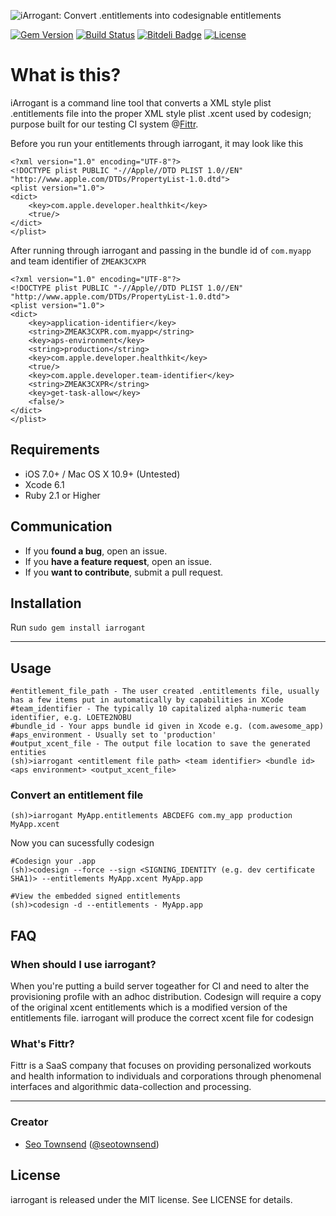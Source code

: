![iArrogant: Convert .entitlements into codesignable entitlements](https://raw.githubusercontent.com/sotownsend/iarrogant/master/banner.png)

[![Gem Version](https://badge.fury.io/rb/iarrogant.svg)](http://badge.fury.io/rb/iarrogant)
[![Build Status](https://travis-ci.org/sotownsend/iarrogant.svg)](https://travis-ci.org/sotownsend/iarrogant)
[![Bitdeli Badge](https://d2weczhvl823v0.cloudfront.net/sotownsend/iarrogant/trend.png)](https://bitdeli.com/free "Bitdeli Badge")
[![License](http://img.shields.io/badge/license-MIT-green.svg?style=flat)](https://github.com/sotownsend/iarrogant/blob/master/LICENSE)

# What is this?

iArrogant is a command line tool that converts a XML style plist .entitlements file into the proper XML style plist .xcent used by codesign; purpose built for our testing CI system @[Fittr](http://www.fittr.com).

Before you run your entitlements through iarrogant, it may look like this

```
<?xml version="1.0" encoding="UTF-8"?>
<!DOCTYPE plist PUBLIC "-//Apple//DTD PLIST 1.0//EN" "http://www.apple.com/DTDs/PropertyList-1.0.dtd">
<plist version="1.0">
<dict>
	<key>com.apple.developer.healthkit</key>
	<true/>
</dict>
</plist>
```

After running through iarrogant and passing in the bundle id of `com.myapp` and team identifier of `ZMEAK3CXPR`
```
<?xml version="1.0" encoding="UTF-8"?>
<!DOCTYPE plist PUBLIC "-//Apple//DTD PLIST 1.0//EN" "http://www.apple.com/DTDs/PropertyList-1.0.dtd">
<plist version="1.0">
<dict>
	<key>application-identifier</key>
	<string>ZMEAK3CXPR.com.myapp</string>
	<key>aps-environment</key>
	<string>production</string>
	<key>com.apple.developer.healthkit</key>
	<true/>
	<key>com.apple.developer.team-identifier</key>
	<string>ZMEAK3CXPR</string>
	<key>get-task-allow</key>
	<false/>
</dict>
</plist>
```

## Requirements

- iOS 7.0+ / Mac OS X 10.9+ (Untested)
- Xcode 6.1
- Ruby 2.1 or Higher

## Communication

- If you **found a bug**, open an issue.
- If you **have a feature request**, open an issue.
- If you **want to contribute**, submit a pull request.

## Installation

Run `sudo gem install iarrogant`

---

## Usage


```
#entitlement_file_path - The user created .entitlements file, usually has a few items put in automatically by capabilities in XCode
#team_identifier - The typically 10 capitalized alpha-numeric team identifier, e.g. LOETE2NOBU
#bundle_id - Your apps bundle id given in Xcode e.g. (com.awesome_app)
#aps_environment - Usually set to 'production'
#output_xcent_file - The output file location to save the generated entities
(sh)>iarrogant <entitlement file path> <team identifier> <bundle id> <aps environment> <output_xcent_file>
```

### Convert an entitlement file
```
(sh)>iarrogant MyApp.entitlements ABCDEFG com.my_app production MyApp.xcent
```

Now you can sucessfully codesign

```
#Codesign your .app
(sh)>codesign --force --sign <SIGNING_IDENTITY (e.g. dev certificate SHA1)> --entitlements MyApp.xcent MyApp.app

#View the embedded signed entitlements
(sh)>codesign -d --entitlements - MyApp.app
```

## FAQ

### When should I use iarrogant?

When you're putting a build server togeather for CI and need to alter the provisioning profile with an adhoc distribution.  Codesign will require a copy of the original xcent entitlements which is a modified version of the entitlements file.  iarrogant will produce the correct xcent file for codesign

### What's Fittr?

Fittr is a SaaS company that focuses on providing personalized workouts and health information to individuals and corporations through phenomenal interfaces and algorithmic data-collection and processing.

* * *

### Creator

- [Seo Townsend](http://github.com/sotownsend) ([@seotownsend](https://twitter.com/seotownsend))

## License

iarrogant is released under the MIT license. See LICENSE for details.
